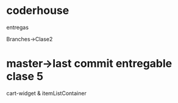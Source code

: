 # coderhouse
entregas

Branches->Clase2

# master->last commit entregable clase 5
cart-widget & itemListContainer

